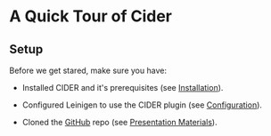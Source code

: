 # A Quick Tour of Cider

## Setup

Before we get stared, make sure you have:

* Installed CIDER and it's prerequisites (see [Installation](../../Installation/README.md)).
    
*  Configured Leinigen to use the CIDER plugin (see [Configuration](../../Configuration/README.md)).

* Cloned the [GitHub](https://github.com/tbellisiv/clojure-emacs-cider-intro) repo (see [Presentation Materials](../../Presentation_Materials/README.md)).







